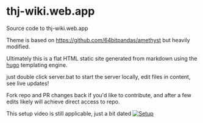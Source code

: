 # thj-wiki.web.app

Source code to thj-wiki.web.app

Theme is based on https://github.com/64bitpandas/amethyst but heavily modified.

Ultimately this is a flat HTML static site generated from markdown using the [hugo](<https://gohugo.io/>) templating engine.


just double click server.bat to start the server locally, edit files in content, see live updates!

Fork repo and PR changes back if you'd like to contribute, and after a few edits likely will achieve direct access to repo.

This setup video is still applicable, just a bit dated
[![Setup](https://img.youtube.com/vi/6qgkNAF_zoI/0.jpg)](https://www.youtube.com/watch?v=6qgkNAF_zoI)